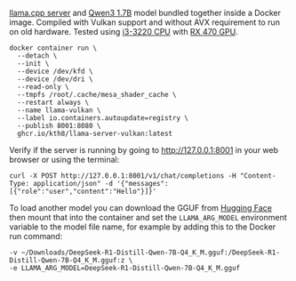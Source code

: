 [llama.cpp server](https://github.com/ggerganov/llama.cpp/tree/master/examples/server) and [Qwen3 1.7B](https://huggingface.co/bartowski/Qwen_Qwen3-1.7B-GGUF) model bundled together inside a Docker image. Compiled with Vulkan support and without AVX requirement to run on old hardware. Tested using [i3-3220 CPU](https://www.intel.com/content/www/us/en/products/sku/65693/intel-core-i33220-processor-3m-cache-3-30-ghz/specifications.html?q=CM8063701137502) with [RX 470 GPU](https://www.techpowerup.com/gpu-specs/radeon-rx-470.c2861).

```
docker container run \
  --detach \
  --init \
  --device /dev/kfd \
  --device /dev/dri \
  --read-only \
  --tmpfs /root/.cache/mesa_shader_cache \
  --restart always \
  --name llama-vulkan \
  --label io.containers.autoupdate=registry \
  --publish 8001:8080 \
  ghcr.io/kth8/llama-server-vulkan:latest
```
Verify if the server is running by going to http://127.0.0.1:8001 in your web browser or using the terminal:
```
curl -X POST http://127.0.0.1:8001/v1/chat/completions -H "Content-Type: application/json" -d '{"messages":[{"role":"user","content":"Hello"}]}'
```
To load another model you can download the GGUF from [Hugging Face](https://huggingface.co) then mount that into the container and set the `LLAMA_ARG_MODEL` environment variable to the model file name, for example by adding this to the Docker run command:
```
-v ~/Downloads/DeepSeek-R1-Distill-Qwen-7B-Q4_K_M.gguf:/DeepSeek-R1-Distill-Qwen-7B-Q4_K_M.gguf:z \
-e LLAMA_ARG_MODEL=DeepSeek-R1-Distill-Qwen-7B-Q4_K_M.gguf
```
